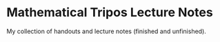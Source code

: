 # Mathematical Tripos Lecture Notes

My collection of handouts and lecture notes (finished and unfinished).
